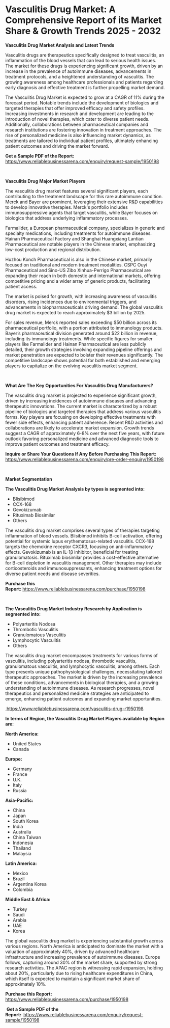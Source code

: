 <p><h1>Vasculitis Drug Market: A Comprehensive Report of its Market Share & Growth Trends 2025 - 2032</h1></p><p><strong>Vasculitis Drug Market Analysis and Latest Trends</strong></p>
<p><p>Vasculitis drugs are therapeutics specifically designed to treat vasculitis, an inflammation of the blood vessels that can lead to serious health issues. The market for these drugs is experiencing significant growth, driven by an increase in the prevalence of autoimmune diseases, advancements in treatment protocols, and a heightened understanding of vasculitis. The growing awareness among healthcare professionals and patients regarding early diagnosis and effective treatment is further propelling market demand.</p><p>The Vasculitis Drug Market is expected to grow at a CAGR of 11% during the forecast period. Notable trends include the development of biologics and targeted therapies that offer improved efficacy and safety profiles. Increasing investments in research and development are leading to the introduction of novel therapies, which cater to diverse patient needs. Additionally, collaborations between pharmaceutical companies and research institutions are fostering innovation in treatment approaches. The rise of personalized medicine is also influencing market dynamics, as treatments are tailored to individual patient profiles, ultimately enhancing patient outcomes and driving the market forward.</p></p>
<p><strong>Get a Sample PDF of the Report:&nbsp;</strong> <a href="https://www.reliablebusinessarena.com/enquiry/request-sample/1950198?utm_campaign=2564&utm_medium=2&utm_source=Github&utm_content=ia&utm_term=19042025&utm_id=vasculitis-drug">https://www.reliablebusinessarena.com/enquiry/request-sample/1950198</a></p>
<p>&nbsp;</p>
<p><strong>Vasculitis Drug Major Market Players</strong></p>
<p><p>The vasculitis drug market features several significant players, each contributing to the treatment landscape for this rare autoimmune condition. Merck and Bayer are prominent, leveraging their extensive R&D capabilities to develop innovative therapies. Merck's portfolio includes immunosuppressive agents that target vasculitis, while Bayer focuses on biologics that address underlying inflammatory processes.</p><p>Farmalider, a European pharmaceutical company, specializes in generic and specialty medications, including treatments for autoimmune diseases. Hainan Pharmaceutical Factory and Shanghai Huangxiang Lantian Pharmaceutical are notable players in the Chinese market, emphasizing low-cost production and regional distribution.</p><p>Huzhou Konch Pharmaceutical is also in the Chinese market, primarily focused on traditional and modern treatment modalities. CSPC Ouyi Pharmaceutical and Sino-US Zibo Xinhua-Perrigo Pharmaceutical are expanding their reach in both domestic and international markets, offering competitive pricing and a wider array of generic products, facilitating patient access.</p><p>The market is poised for growth, with increasing awareness of vasculitis disorders, rising incidences due to environmental triggers, and advancements in biopharmaceuticals driving demand. The global vasculitis drug market is expected to reach approximately $3 billion by 2025.</p><p>For sales revenue, Merck reported sales exceeding $50 billion across its pharmaceutical portfolio, with a portion attributed to immunology products. Bayer’s pharmaceutical division generated around $22 billion in revenue, including its immunology treatments. While specific figures for smaller players like Farmalider and Hainan Pharmaceutical are less publicly detailed, their growth strategies involving expanding pipeline offerings and market penetration are expected to bolster their revenues significantly. The competitive landscape shows potential for both established and emerging players to capitalize on the evolving vasculitis market segment.</p></p>
<p>&nbsp;</p>
<p><strong>What Are The Key Opportunities For Vasculitis Drug Manufacturers?</strong></p>
<p><p>The vasculitis drug market is projected to experience significant growth, driven by increasing incidences of autoimmune diseases and advancing therapeutic innovations. The current market is characterized by a robust pipeline of biologics and targeted therapies that address various vasculitis forms. Key players are focusing on developing effective treatments with fewer side effects, enhancing patient adherence. Recent R&D activities and collaborations are likely to accelerate market expansion. Growth trends suggest a CAGR of approximately 6-8% over the next five years, with future outlook favoring personalized medicine and advanced diagnostic tools to improve patient outcomes and treatment efficacy.</p></p>
<p><strong>Inquire or Share Your Questions If Any Before Purchasing This Report:</strong> <a href="https://www.reliablebusinessarena.com/enquiry/pre-order-enquiry/1950198?utm_campaign=2564&utm_medium=2&utm_source=Github&utm_content=ia&utm_term=19042025&utm_id=vasculitis-drug">https://www.reliablebusinessarena.com/enquiry/pre-order-enquiry/1950198</a></p>
<p>&nbsp;</p>
<p><strong>Market Segmentation</strong></p>
<p><strong>The Vasculitis Drug Market Analysis by types is segmented into:</strong></p>
<p><ul><li>Blisibimod</li><li>CCX-168</li><li>Gevokizumab</li><li>Rituximab Biosimilar</li><li>Others</li></ul></p>
<p><p>The vasculitis drug market comprises several types of therapies targeting inflammation of blood vessels. Blisibimod inhibits B-cell activation, offering potential for systemic lupus erythematosus-related vasculitis. CCX-168 targets the chemokine receptor CXCR3, focusing on anti-inflammatory effects. Gevokizumab is an IL-1β inhibitor, beneficial for treating granulomatosis. Rituximab biosimilar provides a cost-effective alternative for B-cell depletion in vasculitis management. Other therapies may include corticosteroids and immunosuppressants, enhancing treatment options for diverse patient needs and disease severities.</p></p>
<p><strong>Purchase this Report:&nbsp;</strong><a href="https://www.reliablebusinessarena.com/purchase/1950198?utm_campaign=2564&utm_medium=2&utm_source=Github&utm_content=ia&utm_term=19042025&utm_id=vasculitis-drug">https://www.reliablebusinessarena.com/purchase/1950198</a></p>
<p>&nbsp;</p>
<p><strong>The Vasculitis Drug Market Industry Research by Application is segmented into:</strong></p>
<p><ul><li>Polyarteritis Nodosa</li><li>Thrombotic Vasculitis</li><li>Granulomatous Vasculitis</li><li>Lymphocytic Vasculitis</li><li>Others</li></ul></p>
<p><p>The vasculitis drug market encompasses treatments for various forms of vasculitis, including polyarteritis nodosa, thrombotic vasculitis, granulomatous vasculitis, and lymphocytic vasculitis, among others. Each type presents unique pathophysiological challenges, necessitating tailored therapeutic approaches. The market is driven by the increasing prevalence of these conditions, advancements in biological therapies, and a growing understanding of autoimmune diseases. As research progresses, novel therapeutics and personalized medicine strategies are anticipated to emerge, enhancing patient outcomes and expanding market opportunities.</p></p>
<p><a href="https://www.reliablebusinessarena.com/vasculitis-drug-r1950198?utm_campaign=2564&utm_medium=2&utm_source=Github&utm_content=ia&utm_term=19042025&utm_id=vasculitis-drug">&nbsp;https://www.reliablebusinessarena.com/vasculitis-drug-r1950198</a></p>
<p><strong>In terms of Region, the Vasculitis Drug Market Players available by Region are:</strong></p>
<p>
    <p> <strong> North America: </strong>
        <ul>
            <li>United States</li>
            <li>Canada</li>
        </ul>
        </p> 
    <p> <strong> Europe: </strong>
        <ul>
            <li>Germany</li>
            <li>France</li>
            <li>U.K.</li>
            <li>Italy</li>
            <li>Russia</li>
        </ul>
        </p> 
    <p> <strong> Asia-Pacific: </strong>
        <ul>
            <li>China</li>
            <li>Japan</li>
            <li>South Korea</li>
            <li>India</li>
            <li>Australia</li>
            <li>China Taiwan</li>
            <li>Indonesia</li>
            <li>Thailand</li>
            <li>Malaysia</li>
        </ul>
        </p> 
    <p> <strong> Latin America: </strong>
        <ul>
            <li>Mexico</li>
            <li>Brazil</li>
            <li>Argentina Korea</li>
            <li>Colombia</li>
        </ul>
        </p> 
    <p> <strong> Middle East & Africa: </strong>
        <ul>
            <li>Turkey</li>
            <li>Saudi</li>
            <li>Arabia</li>
            <li>UAE</li>
            <li>Korea</li>
        </ul>
    </p>
    </p>
<p><p>The global vasculitis drug market is experiencing substantial growth across various regions. North America is anticipated to dominate the market with a valuation of approximately 40%, driven by advanced healthcare infrastructure and increasing prevalence of autoimmune diseases. Europe follows, capturing around 30% of the market share, supported by strong research activities. The APAC region is witnessing rapid expansion, holding about 20%, particularly due to rising healthcare expenditures in China, which itself is expected to maintain a significant market share of approximately 10%.</p></p>
<p><strong>Purchase this Report: </strong><a href="https://www.reliablebusinessarena.com/purchase/1950198?utm_campaign=2564&utm_medium=2&utm_source=Github&utm_content=ia&utm_term=19042025&utm_id=vasculitis-drug">https://www.reliablebusinessarena.com/purchase/1950198</a></p>
<p>&nbsp;<strong>Get a Sample PDF of the Report:&nbsp;&nbsp;</strong><a href="https://www.reliablebusinessarena.com/enquiry/request-sample/1950198?utm_campaign=2564&utm_medium=2&utm_source=Github&utm_content=ia&utm_term=19042025&utm_id=vasculitis-drug">https://www.reliablebusinessarena.com/enquiry/request-sample/1950198</a></p>
<p><strong></strong></p>
<p><p></p><p></p><p></p></p>
